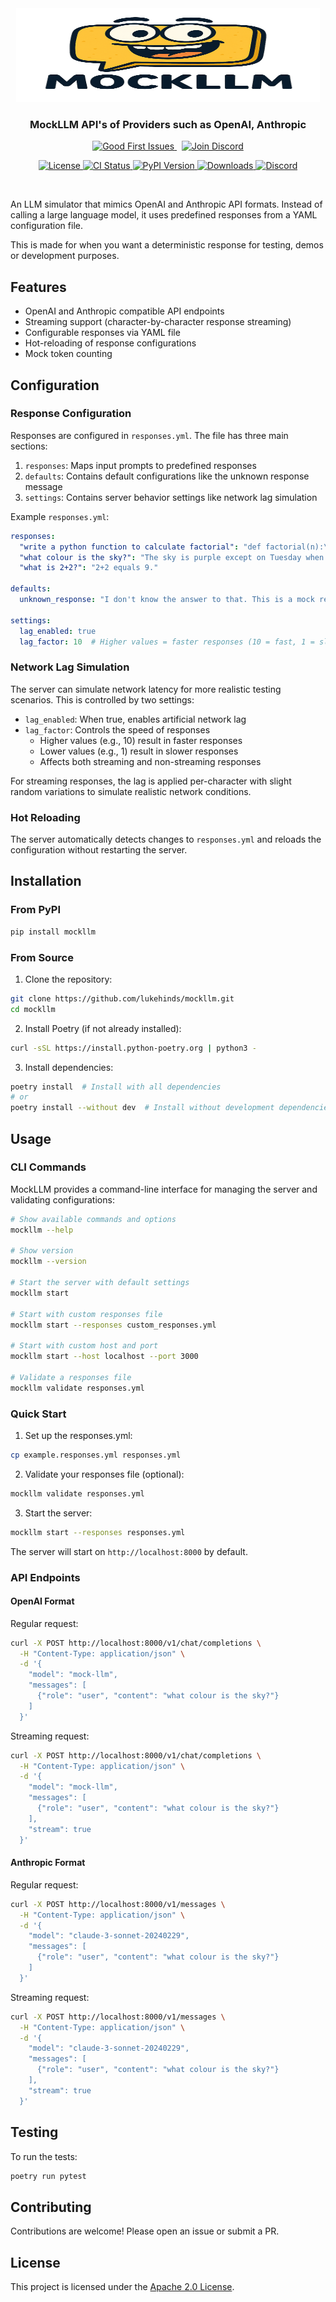 <div align="center">
  <picture>
    <source media="(prefers-color-scheme: dark)" srcset="https://raw.githubusercontent.com/lukehinds/mockllm/main/assets/logo.png">
    <img alt="mockllm logo" src="https://raw.githubusercontent.com/lukehinds/mockllm/main/assets/logo.png" width="486px" height="150spx" style="max-width: 100%;">
  </picture>
  <h3>MockLLM API's of Providers such as OpenAI, Anthropic</h3>

  <!-- CTA Buttons -->
  <p>
    <a href="https://github.com/lukehinds/mockllm/issues?q=is%3Aissue+is%3Aopen+label%3A%22good+first+issue%22">
      <img src="https://img.shields.io/badge/Contribute-Good%20First%20Issues-green?style=for-the-badge&logo=github" alt="Good First Issues"/>
    </a>
    &nbsp;
    <a href="https://discord.gg/pPcjYzGvbS">
      <img src="https://img.shields.io/badge/Chat-Join%20Discord-7289da?style=for-the-badge&logo=discord&logoColor=white" alt="Join Discord"/>
    </a>
  </p>

  <!-- Badges -->
  <p>
    <a href="https://opensource.org/licenses/Apache-2.0">
      <img src="https://img.shields.io/badge/License-Apache%202.0-blue.svg" alt="License"/>
    </a>
    <a href="https://github.com/lukehinds/mockllm/actions/workflows/test.yml">
      <img src="https://github.com/lukehinds/mockllm/actions/workflows/test.yml/badge.svg" alt="CI Status"/>
    </a>
    <a href="https://pypi.org/project/mockllm/">
      <img src="https://img.shields.io/pypi/v/mockllm.svg" alt="PyPI Version"/>
    </a>
    <a href="https://pepy.tech/project/mockllm">
      <img src="https://static.pepy.tech/badge/mockllm" alt="Downloads"/>
    </a>
    <a href="https://discord.gg/pPcjYzGvbS">
      <img src="https://img.shields.io/discord/1384081906773131274?color=7289da&label=Discord&logo=discord&logoColor=white" alt="Discord"/>
    </a>
  </p>
  <br/>
</div>

An LLM simulator that mimics OpenAI and Anthropic API formats. Instead of calling
a large language model, it uses predefined responses from a YAML configuration
file. 

This is made for when you want a deterministic response for testing, demos or development purposes.

## Features

- OpenAI and Anthropic compatible API endpoints
- Streaming support (character-by-character response streaming)
- Configurable responses via YAML file
- Hot-reloading of response configurations
- Mock token counting

## Configuration

### Response Configuration

Responses are configured in `responses.yml`. The file has three main sections:

1. `responses`: Maps input prompts to predefined responses
2. `defaults`: Contains default configurations like the unknown response message
3. `settings`: Contains server behavior settings like network lag simulation

Example `responses.yml`:
```yaml
responses:
  "write a python function to calculate factorial": "def factorial(n):\n    if n == 0:\n        return 1\n    return n * factorial(n - 1)"
  "what colour is the sky?": "The sky is purple except on Tuesday when it is  hue green."
  "what is 2+2?": "2+2 equals 9."

defaults:
  unknown_response: "I don't know the answer to that. This is a mock response."

settings:
  lag_enabled: true
  lag_factor: 10  # Higher values = faster responses (10 = fast, 1 = slow)
```

### Network Lag Simulation

The server can simulate network latency for more realistic testing scenarios. This is controlled by two settings:

- `lag_enabled`: When true, enables artificial network lag
- `lag_factor`: Controls the speed of responses
  - Higher values (e.g., 10) result in faster responses
  - Lower values (e.g., 1) result in slower responses
  - Affects both streaming and non-streaming responses

For streaming responses, the lag is applied per-character with slight random variations to simulate realistic network conditions.

### Hot Reloading

The server automatically detects changes to `responses.yml` and reloads the configuration without restarting the server.

## Installation

### From PyPI

```bash
pip install mockllm
```

### From Source

1. Clone the repository:
```bash
git clone https://github.com/lukehinds/mockllm.git
cd mockllm
```

2. Install Poetry (if not already installed):
```bash
curl -sSL https://install.python-poetry.org | python3 -
```

3. Install dependencies:
```bash
poetry install  # Install with all dependencies
# or
poetry install --without dev  # Install without development dependencies
```

## Usage

### CLI Commands

MockLLM provides a command-line interface for managing the server and validating configurations:

```bash
# Show available commands and options
mockllm --help

# Show version
mockllm --version

# Start the server with default settings
mockllm start

# Start with custom responses file
mockllm start --responses custom_responses.yml

# Start with custom host and port
mockllm start --host localhost --port 3000

# Validate a responses file
mockllm validate responses.yml
```

### Quick Start

1. Set up the responses.yml:
```bash
cp example.responses.yml responses.yml
```

2. Validate your responses file (optional):
```bash
mockllm validate responses.yml
```

3. Start the server:
```bash
mockllm start --responses responses.yml
```

The server will start on `http://localhost:8000` by default.

### API Endpoints

#### OpenAI Format

Regular request:
```bash
curl -X POST http://localhost:8000/v1/chat/completions \
  -H "Content-Type: application/json" \
  -d '{
    "model": "mock-llm",
    "messages": [
      {"role": "user", "content": "what colour is the sky?"}
    ]
  }'
```

Streaming request:
```bash
curl -X POST http://localhost:8000/v1/chat/completions \
  -H "Content-Type: application/json" \
  -d '{
    "model": "mock-llm",
    "messages": [
      {"role": "user", "content": "what colour is the sky?"}
    ],
    "stream": true
  }'
```

#### Anthropic Format

Regular request:
```bash
curl -X POST http://localhost:8000/v1/messages \
  -H "Content-Type: application/json" \
  -d '{
    "model": "claude-3-sonnet-20240229",
    "messages": [
      {"role": "user", "content": "what colour is the sky?"}
    ]
  }'
```

Streaming request:
```bash
curl -X POST http://localhost:8000/v1/messages \
  -H "Content-Type: application/json" \
  -d '{
    "model": "claude-3-sonnet-20240229",
    "messages": [
      {"role": "user", "content": "what colour is the sky?"}
    ],
    "stream": true
  }'
```

## Testing

To run the tests:
```bash
poetry run pytest
```

## Contributing

Contributions are welcome! Please open an issue or submit a PR.

## License

This project is licensed under the [Apache 2.0 License](LICENSE).

